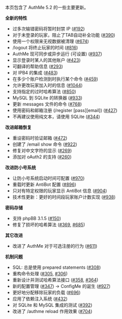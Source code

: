本页包含了 AuthMe 5.2 的一些主要更新。


**全新的特性**
- 过多次输错密码将暂时封禁 IP ([#192](https://github.com/AuthMe/AuthMeReloaded/issues/192))
- 对于未登录的玩家，阻止了TAB自动补全功能 ([#390](https://github.com/AuthMe/AuthMeReloaded/issues/390))
- 使用一个权限来无视数据被清理 ([#674](https://github.com/AuthMe/AuthMeReloaded/issues/674))
- /logout 将终止玩家的时间 ([#816](https://github.com/AuthMe/AuthMeReloaded/issues/816))
- AuthMe 现可同步或异步运行 (可设置) ([#937](https://github.com/AuthMe/AuthMeReloaded/issues/937))
- 显示登录时某人的其他账户 ([#423](https://github.com/AuthMe/AuthMeReloaded/issues/423))
- 可翻译的帮助信息 ([#293](https://github.com/AuthMe/AuthMeReloaded/issues/293))
- 对 IPB4 的集成 ([#483](https://github.com/AuthMe/AuthMeReloaded/issues/483))
- 在多少个账户检测到时执行某个命令 ([#459](https://github.com/AuthMe/AuthMeReloaded/issues/459))
- 允许更改玩家加入时的信息 ([#1044](https://github.com/AuthMe/AuthMeReloaded/issues/1044))
- 支持指定的过时哈希算法 ([#850](https://github.com/AuthMe/AuthMeReloaded/issues/850))
- MySQL 到 SQLite 的转换器 ([#933](https://github.com/AuthMe/AuthMeReloaded/issues/933))
- 更新 messages 文件的命令 ([#768](https://github.com/AuthMe/AuthMeReloaded/issues/768))
- 使用密码和邮箱注册 (/register [pass][email]) ([#427](https://github.com/AuthMe/AuthMeReloaded/issues/427))
- 不再建议使用纯文本，请使用 SQLite ([#344](https://github.com/AuthMe/AuthMeReloaded/issues/344))

**改进邮箱恢复**
- 重设密码时验证邮箱 ([#472](https://github.com/AuthMe/AuthMeReloaded/issues/472))
- 创建了 /email show 命令 ([#922](https://github.com/AuthMe/AuthMeReloaded/issues/922))
- 修复对中文字符的显示 ([#269](https://github.com/AuthMe/AuthMeReloaded/issues/269))
- 添加对 oAuth2 的支持 ([#260](https://github.com/AuthMe/AuthMeReloaded/issues/260))

**改进防小号系统**
- 让防小号系统启动时间可配置 ([#970](https://github.com/AuthMe/AuthMeReloaded/issues/970))
- 重载时更新 AntiBot 配置 ([#896](https://github.com/AuthMe/AuthMeReloaded/issues/896))
- 只对有特定权限的玩家显示 AntiBot 信息 ([#904](https://github.com/AuthMe/AuthMeReloaded/issues/904))
- 技术性更新：更好的时间段玩家账户计数实现 ([#938](https://github.com/AuthMe/AuthMeReloaded/issues/938))

**密码存储**
- 支持 phpBB 3.1.5 ([#150](https://github.com/AuthMe/AuthMeReloaded/issues/150))
- 修复了损坏的哈希算法 ([#369](https://github.com/AuthMe/AuthMeReloaded/issues/369), [#685](https://github.com/AuthMe/AuthMeReloaded/issues/685))

**其它改进**
- 改进了 AuthMe 对于可选注册的行为 ([#611](https://github.com/AuthMe/AuthMeReloaded/issues/611))

**机制问题**
- SQL: 总是使用 prepared statements ([#308](https://github.com/AuthMe/AuthMeReloaded/issues/308))
- 重构命令处理 ([#305](https://github.com/AuthMe/AuthMeReloaded/issues/305), [#306](https://github.com/AuthMe/AuthMeReloaded/issues/306))
- 重新设计并测试哈希算法接口 ([#358](https://github.com/AuthMe/AuthMeReloaded/issues/358), [#364](https://github.com/AuthMe/AuthMeReloaded/issues/364))
- 新的配置管理 ([#347](https://github.com/AuthMe/AuthMeReloaded/issues/347)) -> ConfigMe 的诞生 ([#927](https://github.com/AuthMe/AuthMeReloaded/issues/927))
- 更好地分配移除玩家的负载 ([#696](https://github.com/AuthMe/AuthMeReloaded/issues/696))
- 应用了依赖注入系统 ([#432](https://github.com/AuthMe/AuthMeReloaded/issues/432))
- 对 SQLite 和 MySQL 集成的测试 ([#392](https://github.com/AuthMe/AuthMeReloaded/issues/392))
- 改进了 /authme reload 作用效果 ([#704](https://github.com/AuthMe/AuthMeReloaded/issues/704))
